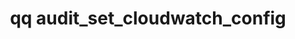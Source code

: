 ---
category: audit
command: audit_set_cloudwatch_config
optional_options:
- alternate:
  - -e
  help: Enable audit log.
  name: --enable
  required: false
- alternate:
  - -d
  help: Disable audit log.
  name: --disable
  required: false
- alternate:
  - --log-group-name
  help: The group name in CloudWatch Logs to send logs to.
  name: -l
  required: false
- alternate:
  - --region
  help: The AWS region to send logs to.
  name: -r
  required: false
permalink: /qq-cli-command-guide/audit/audit_set_cloudwatch_config.html
positional_options: []
sidebar: qq_cli_command_reference_sidebar
summary: This section explains how to use the <code>qq audit_set_cloudwatch_config</code>
  command.
synopsis: Change audit CloudWatch configuration
title: qq audit_set_cloudwatch_config
usage: qq audit_set_cloudwatch_config [-h] [--enable | --disable] [-l LOG_GROUP_NAME]
  [-r REGION]
zendesk_source: qq CLI Command Guide

---